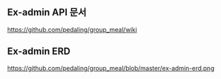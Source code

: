 ## Ex-admin API 문서
https://github.com/pedaling/group_meal/wiki

## Ex-admin ERD
https://github.com/pedaling/group_meal/blob/master/ex-admin-erd.png

